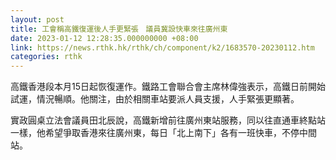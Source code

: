 ```yaml
---
layout: post
title: 工會稱高鐵復運後人手更緊張　議員冀設快車來往廣州東
date: 2023-01-12 12:28:35.000000000 +08:00
link: https://news.rthk.hk/rthk/ch/component/k2/1683570-20230112.htm
categories: rthk
---
```


高鐵香港段本月15日起恢復運作。鐵路工會聯合會主席林偉強表示，高鐵日前開始試運，情況暢順。他關注，由於相關車站要派人員支援，人手緊張更顯著。

實政圓桌立法會議員田北辰說，高鐵新增前往廣州東站服務，同以往直通車終點站一樣，他希望爭取香港來往廣州東，每日「北上南下」各有一班快車，不停中間站。
